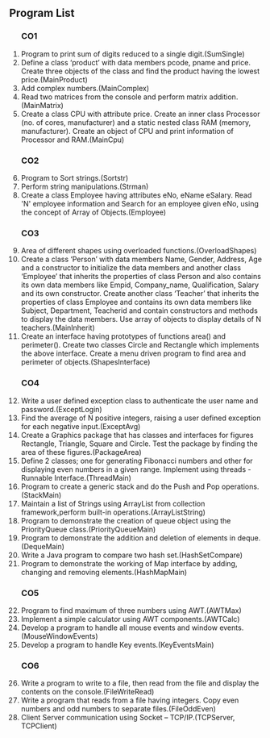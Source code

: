 ## Program List

<ol type='1'>
<h3>CO1</h3>
<li>Program to print sum of digits reduced to a single digit.(SumSingle)</li>
<li>Define a class ‘product’ with data members pcode, pname and price. Create three objects of the class and find the product having the lowest price.(MainProduct)</li>
<li>Add complex numbers.(MainComplex)</li>
<li>Read two matrices from the console and perform matrix addition.(MainMatrix)</li>
<li>Create a class CPU with attribute price. Create an inner class Processor (no. of cores, manufacturer) and a static nested class RAM (memory, manufacturer). Create an object of CPU and print information of Processor and RAM.(MainCpu)</li>
<h3>CO2</h3>
<li>Program to Sort strings.(Sortstr)</li>
<li>Perform string manipulations.(Strman)</li>
<li>Create a class Employee having attributes eNo, eName eSalary. Read 'N' employee information and Search for an employee given eNo, using the concept of Array of Objects.(Employee)</li>
<h3>CO3</h3>
<li>Area of different shapes using overloaded functions.(OverloadShapes)</li>
<li>Create a class ‘Person’ with data members Name, Gender, Address, Age and a constructor to initialize the data members and another class ‘Employee’ that inherits the properties of class Person and also contains its own data members like Empid,
Company_name, Qualification, Salary and its own constructor. Create another class ‘Teacher’ that inherits the properties of class Employee and contains its own data members like Subject, Department, Teacherid and contain constructors and methods
to display the data members. Use array of objects to display details of N teachers.(MainInherit)</li>
<li>Create an interface having prototypes of functions area() and perimeter(). Create two classes Circle and Rectangle which implements the above interface. Create a menu driven program to find area and perimeter of objects.(ShapesInterface)</li>
<h3>CO4</h3>
<li>Write a user defined exception class to authenticate the user name and password.(ExceptLogin)</li>
<li>Find the average of N positive integers, raising a user defined exception for each negative input.(ExceptAvg)</li>
<li>Create a Graphics package that has classes and interfaces for figures Rectangle, Triangle, Square and Circle. Test the package by finding the area of these figures.(PackageArea)</li>
<li>Define 2 classes; one for generating Fibonacci numbers and other for displaying even numbers in a given range. Implement using threads - Runnable Interface.(ThreadMain)</li>
<li>Program to create a generic stack and do the Push and Pop operations.(StackMain)</li>
<li>Maintain a list of Strings using ArrayList from collection framework,perform built-in operations.(ArrayListString)</li>
<li>Program to demonstrate the creation of queue object using the PriorityQueue class.(PriorityQueueMain)</li>
<li>Program to demonstrate the addition and deletion of elements in deque.(DequeMain)</li>
<li>Write a Java program to compare two hash set.(HashSetCompare)</li>
<li>Program to demonstrate the working of Map interface by adding, changing and removing elements.(HashMapMain)</li>
<h3>CO5</h3>
<li>Program to find maximum of three numbers using AWT.(AWTMax)</li>
<li>Implement a simple calculator using AWT components.(AWTCalc)</li>
<li>Develop a program to handle all mouse events and window events.(MouseWindowEvents)</li>
<li>Develop a program to handle Key events.(KeyEventsMain)</li>
<h3>CO6</h3>
<li>Write a program to write to a file, then read from the file and display the contents on the console.(FileWriteRead)</li>
<li>Write a program that reads from a file having integers. Copy even numbers and odd numbers to separate files.(FileOddEven)</li>
<li>Client Server communication using Socket – TCP/IP.(TCPServer, TCPClient)</li>
</ol>